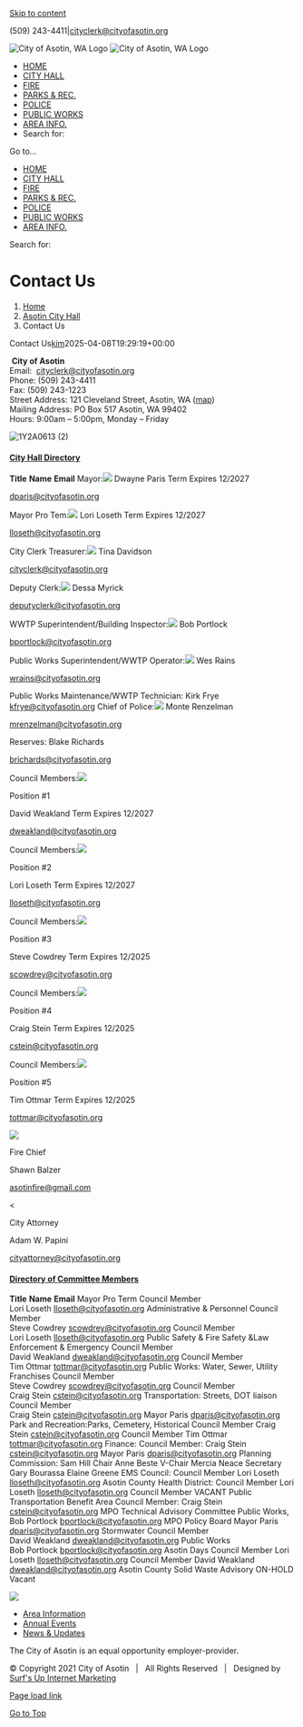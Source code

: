 [Skip to content](https://cityofasotin.org/asotin-city-hall/contact-us/)

(509) 243-4411|[cityclerk@cityofasotin.org](mailto:cityclerk@cityofasotin.org)

![City of Asotin, WA Logo](https://cityofasotin.org/wp-content/uploads/2020/09/city-of-asotin-wa-logo.png) ![City of Asotin, WA Logo](https://cityofasotin.org/wp-content/uploads/2020/09/city-of-asotin-wa-logo.png)

- [HOME](https://cityofasotin.org)
- [CITY HALL](https://cityofasotin.org/asotin-city-hall)
- [FIRE](https://cityofasotin.org/asotin-fire-department)
- [PARKS &amp; REC.](https://cityofasotin.org/asotin-parks-rec)
- [POLICE](https://cityofasotin.org/asotin-police-department)
- [PUBLIC WORKS](https://cityofasotin.org/asotin-public-works)
- [AREA INFO.](https://cityofasotin.org/area-information)
- Search for:

Go to...

- [HOME](https://cityofasotin.org)
- [CITY HALL](https://cityofasotin.org/asotin-city-hall)
- [FIRE](https://cityofasotin.org/asotin-fire-department)
- [PARKS &amp; REC.](https://cityofasotin.org/asotin-parks-rec)
- [POLICE](https://cityofasotin.org/asotin-police-department)
- [PUBLIC WORKS](https://cityofasotin.org/asotin-public-works)
- [AREA INFO.](https://cityofasotin.org/area-information)

Search for:

# Contact Us

1. [Home](https://cityofasotin.org)
2. [Asotin City Hall](https://cityofasotin.org/asotin-city-hall)
3. Contact Us

Contact Us[kim](https://cityofasotin.org/author/kim "Posts by kim")2025-04-08T19:29:19+00:00

 **City of Asotin**  
Email:  [cityclerk@cityofasotin.org](mailto:cityclerk@cityofasotin.org)  
Phone: (509) 243-4411  
Fax: (509) 243-1223  
Street Address: 121 Cleveland Street, Asotin, WA ([map](https://goo.gl/maps/eC81ngahNbjSQgcH7))  
Mailing Address: PO Box 517 Asotin, WA 99402  
Hours: 9:00am – 5:00pm, Monday – Friday

![](https://cityofasotin.org/wp-content/uploads/2021/01/1Y2A0613-2.jpg "1Y2A0613 (2)")

#### [City Hall Directory](https://cityofasotin.org/asotin-city-hall/contact-us/)

**Title** **Name** **Email** Mayor:![](https://cityofasotin.org/wp-content/uploads/2021/01/Dwayne1-150x150.jpg) Dwayne Paris Term Expires 12/2027

[dparis@cityofasotin.org](mailto:dparis@cityofasotin.org)

Mayor Pro Tem:![](https://cityofasotin.org/wp-content/uploads/2021/02/Lori-Loseth-2-300x225.jpg) Lori Loseth Term Expires 12/2027

[lloseth@cityofasotin.org](mailto:lloseth@cityofasotin.org)

City Clerk Treasurer:![](https://cityofasotin.org/wp-content/uploads/2021/02/50th-Birthday-157x300.jpg) Tina Davidson

[cityclerk@cityofasotin.org](mailto:cityclerk@cityofasotin.org)

Deputy Clerk:![](https://cityofasotin.org/wp-content/uploads/2023/06/Dessa-Myrick-2.jpg) Dessa Myrick

[deputyclerk@cityofasotin.org](mailto:deputyclerk@cityofasotin.org)

WWTP Superintendent/Building Inspector:![](https://cityofasotin.org/wp-content/uploads/2021/02/Bob-300x168.jpg) Bob Portlock

[bportlock@cityofasotin.org](mailto:bportlock@cityofasotin.org)

Public Works Superintendent/WWTP Operator:![](https://cityofasotin.org/wp-content/uploads/2021/02/Wes-Rains-2.jpg) Wes Rains

[wrains@cityofasotin.org](mailto:wrains@cityofasotin.org)

Public Works Maintenance/WWTP Technician: Kirk Frye kfrye@cityofasotin.org Chief of Police:![](https://cityofasotin.org/wp-content/uploads/2021/02/Month3Asotin-3-300x200.jpg) Monte Renzelman

[mrenzelman@cityofasotin.org](mailto:mrenzelman@cityofasotin.org)

Reserves: Blake Richards

[brichards@cityofasotin.org](mailto:dmanchester@cityofasotin.org)

Council Members:![](https://cityofasotin.org/wp-content/uploads/2021/02/Weakland-David-240x300.jpg)

Position #1

David Weakland Term Expires 12/2027

[dweakland@cityofasotin.org](mailto:dweakland@cityofasotin.org)

Council Members:![](https://cityofasotin.org/wp-content/uploads/2021/02/Lori-Loseth-2-300x225.jpg)

Position #2

Lori Loseth Term Expires 12/2027

[lloseth@cityofasotin.org](mailto:lloseth@cityofasotin.org)

Council Members:![](https://cityofasotin.org/wp-content/uploads/2021/02/Cowdrey-Stephen-240x300.jpg)

Position #3

Steve Cowdrey Term Expires 12/2025

[scowdrey@cityofasotin.org](mailto:scowdrey@cityofasotin.org)

Council Members:![](https://cityofasotin.org/wp-content/uploads/2022/06/craig-stein-2-2.jpg)

Position #4

Craig Stein Term Expires 12/2025

[cstein@cityofasotin.org](mailto:cstein@cityofasotin.org)

Council Members:![](https://cityofasotin.org/wp-content/uploads/2021/02/TIM-OTTMAR-169x300.png)

Position #5

Tim Ottmar Term Expires 12/2025

[tottmar@cityofasotin.org](mailto:tottmar@cityofasotin.org)

![](https://cityofasotin.org/wp-content/uploads/2021/02/Balzer-2.jpg)

Fire Chief

Shawn Balzer

[asotinfire@gmail.com](https://cityofasotin.org/city-hall-directory)

&lt;

City Attorney

Adam W. Papini

[cityattorney@cityofasotin.org](mailto:cityattorney@cityofasotin.org)

#### [Directory of Committee Members](https://cityofasotin.org/asotin-city-hall/contact-us/)

**Title** **Name** **Email** Mayor Pro Term Council Member  
Lori Loseth [lloseth@cityofasotin.org](mailto:lloseth@cityofasotin.org) Administrative &amp; Personnel Council Member  
Steve Cowdrey [scowdrey@cityofasotin.org](mailto:scowdrey@cityofasotin.org) Council Member  
Lori Loseth [lloseth@cityofasotin.org](mailto:lloseth@cityofasotin.org) Public Safety &amp; Fire Safety &amp;Law Enforcement &amp; Emergency Council Member  
David Weakland [dweakland@cityofasotin.org](mailto:dweakland@cityofasotin.org) Council Member  
Tim Ottmar [tottmar@cityofasotin.org](mailto:tottmar@cityofasotin.org) Public Works: Water, Sewer, Utility Franchises Council Member  
Steve Cowdrey [scowdrey@cityofasotin.org](mailto:scowdrey@cityofasotin.org) Council Member  
Craig Stein [cstein@cityofasotin.org](mailto:cstein@cityofasotin.org) Transportation: Streets, DOT liaison Council Member  
Craig Stein [cstein@cityofasotin.org](mailto:cstein@cityofasotin.org) Mayor Paris [dparis@cityofasotin.org](mailto:dparis@cityofasotin.org) Park and Recreation:Parks, Cemetery, Historical Council Member Craig Stein [cstein@cityofasotin.org](mailto:cstein@cityofasotin.org) Council Member Tim Ottmar [tottmar@cityofasotin.org](mailto:tottmar@cityofasotin.org) Finance: Council Member: Craig Stein [cstein@cityofasotin.org](mailto:cstein@cityofasotin.org) Mayor Paris [dparis@cityofasotin.org](mailto:dparis@cityofasotin.org) Planning Commission: Sam Hill Chair Anne Beste V-Chair Mercia Neace Secretary Gary Bourassa Elaine Greene EMS Council: Council Member Lori Loseth [lloseth@cityofasotin.org](mailto:lloseth@cityofasotin.org) Asotin County Health District: Council Member Lori Loseth [lloseth@cityofasotin.org](mailto:lloseth@cityofasotin.org) Council Member VACANT Public Transportation Benefit Area Council Member: Craig Stein [cstein@cityofasotin.org](mailto:cstein@cityofasotin.org) MPO Technical Advisory Committee Public Works, Bob Portlock [bportlock@cityofasotin.org](mailto:bportlock@cityofasotin.org) MPO Policy Board Mayor Paris dparis@cityofasotin.org Stormwater Council Member  
David Weakland [dweakland@cityofasotin.org](mailto:dweakland@cityofasotin.org) Public Works  
Bob Portlock [bportlock@cityofasotin.org](mailto:bportlock@cityofasotin.org) Asotin Days Council Member Lori Loseth [lloseth@cityofasotin.org](mailto:lloseth@cityofasotin.org) Council Member David Weakland [dweakland@cityofasotin.org](mailto:dweakland@cityofasotin.org) Asotin County Solid Waste Advisory ON-HOLD Vacant

![](https://cityofasotin.org/wp-content/uploads/2020/09/city-of-asotin-wa-logo.png)

- [Area Information](https://cityofasotin.org/area-information)
- [Annual Events](https://cityofasotin.org/area-information/annual-events)
- [News &amp; Updates](https://cityofasotin.org/asotin-city-hall/news-updates)

The City of Asotin is an equal opportunity employer-provider.

© Copyright 2021 City of Asotin   |   All Rights Reserved   |   Designed by [Surf's Up Internet Marketing](https://surfisup.com)

[Page load link](https://cityofasotin.org/asotin-city-hall/contact-us)

[Go to Top](https://cityofasotin.org/asotin-city-hall/contact-us)